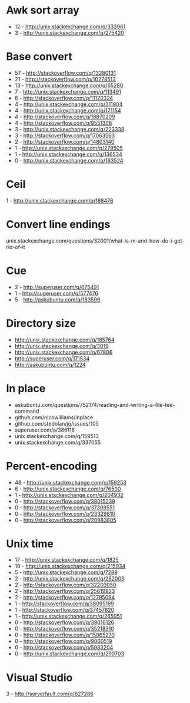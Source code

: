 Awk sort array
=============================================
- 12 - http://unix.stackexchange.com/q/333961
- 3 - http://unix.stackexchange.com/q/275420

Base convert
==========================================
- 57 - http://stackoverflow.com/q/13280131
- 21 - http://stackoverflow.com/q/10278513
- 13 - http://unix.stackexchange.com/q/65280
- 7 - http://unix.stackexchange.com/q/113491
- 6 - http://stackoverflow.com/q/11120324
- 4 - http://unix.stackexchange.com/q/311904
- 4 - http://unix.stackexchange.com/q/171154
- 4 - http://stackoverflow.com/q/18870209
- 4 - http://stackoverflow.com/q/9551308
- 3 - http://unix.stackexchange.com/q/223338
- 3 - http://stackoverflow.com/q/17063563
- 2 - http://stackoverflow.com/q/14603140
- 1 - http://unix.stackexchange.com/q/279505
- 1 - http://unix.stackexchange.com/q/136534
- 0 - http://unix.stackexchange.com/q/163524

Ceil
==========================================
1 - http://unix.stackexchange.com/q/168476

Convert line endings
===========================================================================
unix.stackexchange.com/questions/32001/what-is-m-and-how-do-i-get-rid-of-it

Cue
===================================
- 2 - http://superuser.com/q/675491
- 1 - http://superuser.com/q/577476
- 5 - http://askubuntu.com/q/183599

Directory size
========================================
- http://unix.stackexchange.com/q/185764
- http://unix.stackexchange.com/q/3019
- http://unix.stackexchange.com/q/67806
- http://superuser.com/q/171534
- http://askubuntu.com/q/1224

In place
=====================================================================
- askubuntu.com/questions/752174/reading-and-writing-a-file-tee-command
- github.com/nicowilliams/inplace
- github.com/stedolan/jq/issues/105
- superuser.com/a/386118
- unix.stackexchange.com/q/159513
- unix.stackexchange.com/q/337055

Percent-encoding
=============================================
- 48 - http://unix.stackexchange.com/q/159253
- 6 - http://unix.stackexchange.com/q/76500
- 1 - http://unix.stackexchange.com/q/204932
- 0 - http://stackoverflow.com/q/38015239
- 0 - http://stackoverflow.com/q/37309551
- 0 - http://stackoverflow.com/q/23329810
- 0 - http://stackoverflow.com/q/20983805

Unix time
=========================================
- 17 - http://unix.stackexchange.com/q/1825
- 10 - http://unix.stackexchange.com/q/215934
- 5 - http://unix.stackexchange.com/q/7289
- 2 - http://unix.stackexchange.com/q/262003
- 2 - http://stackoverflow.com/q/32203050
- 2 - http://stackoverflow.com/q/25619923
- 2 - http://stackoverflow.com/q/12795094
- 1 - http://stackoverflow.com/q/38095169
- 1 - http://stackoverflow.com/q/37457820
- 1 - http://unix.stackexchange.com/q/265951
- 0 - http://stackoverflow.com/q/39016126
- 0 - http://stackoverflow.com/q/35218310
- 0 - http://stackoverflow.com/q/15065270
- 0 - http://stackoverflow.com/q/9060519
- 0 - http://stackoverflow.com/q/5933204
- 0 - http://unix.stackexchange.com/q/290703

Visual Studio
===================================
3 - http://serverfault.com/q/627286
